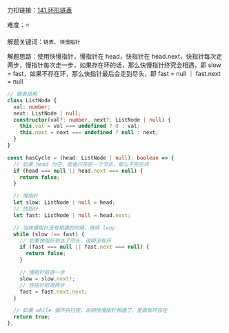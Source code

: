 力扣链接：<a href="https://leetcode.cn/problems/linked-list-cycle/description/" target="_blank">141.环形链表</a>

难度：⭐ <br/>

解题关键词：`链表`、`快慢指针` <br />

解题思路：使用快慢指针，慢指针在 head，快指针在 head.next，快指针每次走两步，慢指针每次走一步，如果存在环的话，那么快慢指针终究会相遇，即 slow = fast，如果不存在环，那么快指针最后会走到尽头，即 fast = null ｜ fast.next = null<br />

```typescript
// 链表结构
class ListNode {
  val: number;
  next: ListNode | null;
  constructor(val?: number, next?: ListNode | null) {
    this.val = val === undefined ? 0 : val;
    this.next = next === undefined ? null : next;
  }
}

const hasCycle = (head: ListNode | null): boolean => {
  // 如果 head 为空，或者只存在一个节点，那么不存在环
  if (head === null || head.next === null) {
    return false;
  }

  // 慢指针
  let slow: ListNode | null = head;
  // 快指针
  let fast: ListNode | null = head.next;

  // 当快慢指针没有相遇的时候，继续 loop
  while (slow !== fast) {
    // 如果快指针到达了尽头，说明没有环
    if (fast === null || fast.next === null) {
      return false;
    }

    // 慢指针前进一步
    slow = slow.next!;
    // 快指针前进两步
    fast = fast.next.next;
  }

  // 如果 while 循环执行完，说明快慢指针相遇了，里面有环存在
  return true;
};
```
